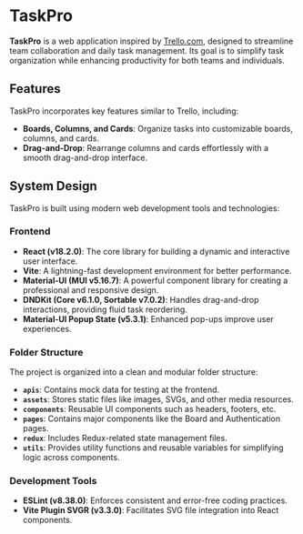 # TaskPro

**TaskPro** is a web application inspired by [Trello.com](https://trello.com), designed to streamline team collaboration and daily task management. Its goal is to simplify task organization while enhancing productivity for both teams and individuals.

## Features

TaskPro incorporates key features similar to Trello, including:

-   **Boards, Columns, and Cards**: Organize tasks into customizable boards, columns, and cards.
-   **Drag-and-Drop**: Rearrange columns and cards effortlessly with a smooth drag-and-drop interface.

## System Design

TaskPro is built using modern web development tools and technologies:

### **Frontend**

-   **React (v18.2.0)**: The core library for building a dynamic and interactive user interface.
-   **Vite**: A lightning-fast development environment for better performance.
-   **Material-UI (MUI v5.16.7)**: A powerful component library for creating a professional and responsive design.
-   **DNDKit (Core v6.1.0, Sortable v7.0.2)**: Handles drag-and-drop interactions, providing fluid task reordering.
-   **Material-UI Popup State (v5.3.1)**: Enhanced pop-ups improve user experiences.

### **Folder Structure**

The project is organized into a clean and modular folder structure:

-   **`apis`**: Contains mock data for testing at the frontend.
-   **`assets`**: Stores static files like images, SVGs, and other media resources.
-   **`components`**: Reusable UI components such as headers, footers, etc.
-   **`pages`**: Contains major components like the Board and Authentication pages.
-   **`redux`**: Includes Redux-related state management files.
-   **`utils`**: Provides utility functions and reusable variables for simplifying logic across components.

### **Development Tools**

-   **ESLint (v8.38.0)**: Enforces consistent and error-free coding practices.
-   **Vite Plugin SVGR (v3.3.0)**: Facilitates SVG file integration into React components.
